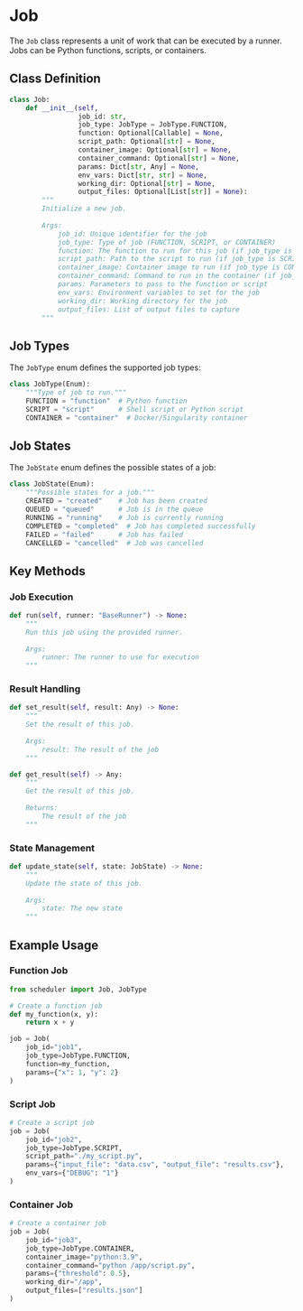 # Job

The `Job` class represents a unit of work that can be executed by a runner. Jobs can be Python functions, scripts, or containers.

## Class Definition

```python
class Job:
    def __init__(self, 
                 job_id: str, 
                 job_type: JobType = JobType.FUNCTION,
                 function: Optional[Callable] = None, 
                 script_path: Optional[str] = None,
                 container_image: Optional[str] = None,
                 container_command: Optional[str] = None,
                 params: Dict[str, Any] = None,
                 env_vars: Dict[str, str] = None,
                 working_dir: Optional[str] = None,
                 output_files: Optional[List[str]] = None):
        """
        Initialize a new job.
        
        Args:
            job_id: Unique identifier for the job
            job_type: Type of job (FUNCTION, SCRIPT, or CONTAINER)
            function: The function to run for this job (if job_type is FUNCTION)
            script_path: Path to the script to run (if job_type is SCRIPT)
            container_image: Container image to run (if job_type is CONTAINER)
            container_command: Command to run in the container (if job_type is CONTAINER)
            params: Parameters to pass to the function or script
            env_vars: Environment variables to set for the job
            working_dir: Working directory for the job
            output_files: List of output files to capture
        """
```

## Job Types

The `JobType` enum defines the supported job types:

```python
class JobType(Enum):
    """Type of job to run."""
    FUNCTION = "function"  # Python function
    SCRIPT = "script"      # Shell script or Python script
    CONTAINER = "container"  # Docker/Singularity container
```

## Job States

The `JobState` enum defines the possible states of a job:

```python
class JobState(Enum):
    """Possible states for a job."""
    CREATED = "created"    # Job has been created
    QUEUED = "queued"      # Job is in the queue
    RUNNING = "running"    # Job is currently running
    COMPLETED = "completed"  # Job has completed successfully
    FAILED = "failed"      # Job has failed
    CANCELLED = "cancelled"  # Job was cancelled
```

## Key Methods

### Job Execution

```python
def run(self, runner: "BaseRunner") -> None:
    """
    Run this job using the provided runner.
    
    Args:
        runner: The runner to use for execution
    """
```

### Result Handling

```python
def set_result(self, result: Any) -> None:
    """
    Set the result of this job.
    
    Args:
        result: The result of the job
    """
```

```python
def get_result(self) -> Any:
    """
    Get the result of this job.
    
    Returns:
        The result of the job
    """
```

### State Management

```python
def update_state(self, state: JobState) -> None:
    """
    Update the state of this job.
    
    Args:
        state: The new state
    """
```

## Example Usage

### Function Job

```python
from scheduler import Job, JobType

# Create a function job
def my_function(x, y):
    return x + y

job = Job(
    job_id="job1",
    job_type=JobType.FUNCTION,
    function=my_function,
    params={"x": 1, "y": 2}
)
```

### Script Job

```python
# Create a script job
job = Job(
    job_id="job2",
    job_type=JobType.SCRIPT,
    script_path="./my_script.py",
    params={"input_file": "data.csv", "output_file": "results.csv"},
    env_vars={"DEBUG": "1"}
)
```

### Container Job

```python
# Create a container job
job = Job(
    job_id="job3",
    job_type=JobType.CONTAINER,
    container_image="python:3.9",
    container_command="python /app/script.py",
    params={"threshold": 0.5},
    working_dir="/app",
    output_files=["results.json"]
)
```
